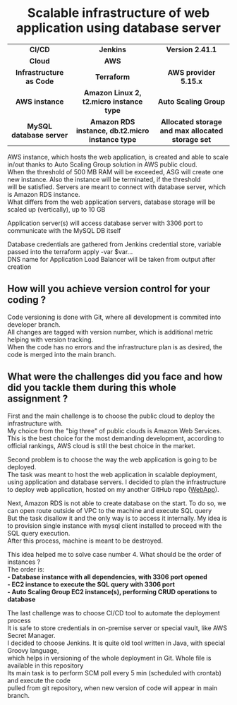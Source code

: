 <center><h1>Scalable infrastructure of web application using database server</h1></center>

<left><table class="tg">
<tbody>
  <tr>
    <td class="tg-0pky"><center><b>CI/CD</b></center></td>
    <td class="tg-0pky"><center><b>Jenkins</b></td>
    <td class="tg-0pky"><center><b>Version 2.41.1</b></center></td>
  </tr>
  <tr>
    <td class="tg-0pky"><center><b>Cloud</b></center></td>
    <td class="tg-0pky"><center><b>AWS</b></td>
    <td class="tg-0pky"><center><b></b></center></td>
  </tr>
  <tr>
    <td class="tg-0pky"><center><b>Infrastructure as Code</b></center></td>
    <td class="tg-0pky"><center><b>Terraform</b></center></td>
    <td class="tg-0pky"><center><b>AWS provider 5.15.x</b></center></td>
  </tr>
  <tr>
    <td class="tg-0pky"><center><b>AWS instance</b></center></td>
    <td class="tg-0pky"><center><b>Amazon Linux 2, t2.micro instance type</b></center></td>
    <td class="tg-0pky"><center><b>Auto Scaling Group</b></center></td>
    
  </tr>
  <tr>
    <td class="tg-0pky"><center><b>MySQL database server</b></center></td>
    <td class="tg-0pky"><center><b>Amazon RDS instance, db.t2.micro instance type</b></center></td>
    <td class="tg-0pky"><center><b>Allocated storage and max allocated storage set</b></center></td>
  </tr>
</tbody>
</table></left>

AWS instance, which hosts the web application, is created and able to scale in/out thanks to Auto Scaling Group solution in AWS public cloud.<br>
When the threshold of 500 MB RAM will be exceeded, ASG will create one new instance. Also the instance will be terminated, if the threshold<br> will be satisfied.
Servers are meant to connect with database server, which is Amazon RDS instance.<br>
What differs from the web application servers, database storage will be scaled up (vertically), up to 10 GB<br>

Application server(s) will access database server with 3306 port to communicate with the MySQL DB itself

Database credentials are gathered from Jenkins credential store, variable passed into the terraform apply -var $var...<br>
DNS name for Application Load Balancer will be taken from output after creation<br>

<h2> How will you achieve version control for your coding ? </h2>

Code versioning is done with Git, where all development is commited into developer branch.<br>
All changes are tagged with version number, which is additional metric helping with version tracking.<br>
When the code has no errors and the infrastructure plan is as desired, the code is merged into the main branch.<br>

<h2>What were the challenges did you face and how did you tackle them during this whole assignment ?</h2>

First and the main challenge is to choose the public cloud to deploy the infrastructure with.<br>
My choice from the "big three" of public clouds is Amazon Web Services.<br>
This is the best choice for the most demanding development, according to official rankings, AWS cloud is still the best choice in the market.<br>

Second problem is to choose the way the web application is going to be deployed.<br>
The task was meant to host the web application in scalable deployment, using application and database servers.
I decided to plan the infrastructure to deploy web application, hosted on my another GitHub repo (<a href="https://github.com/kamilzaborowski/webapp">WebApp</a>).<br>

Next, Amazon RDS is not able to create database on the start. To do so, we can open route outside of VPC to the machine and execute SQL query <br>
But the task disallow it and the only way is to access it internally. My idea is to provision single instance with mysql client installed to proceed with the SQL query execution.<br>
After this process, machine is meant to be destroyed.<br>

This idea helped me to solve case number 4. What should be the order of instances ?<br>
The order is:<br>
<b>- Database instance with all dependencies, with 3306 port opened</b><br>
<b>- EC2 instance to execute the SQL query with 3306 port </b><br>
<b>- Auto Scaling Group EC2 instance(s), performing CRUD operations to database</b><br>

The last challenge was to choose CI/CD tool to automate the deployment process<br>
It is safe to store credentials in on-premise server or special vault, like AWS Secret Manager.<br>
I decided to choose Jenkins. It is quite old tool written in Java, with special Groovy language,<br>
which helps in versioning of the whole deployment in Git. Whole file is available in this repository<br>
Its main task is to perform SCM poll every 5 min (scheduled with crontab) and execute the code <br>
pulled from git repository, when new version of code will appear in main branch.<br>
